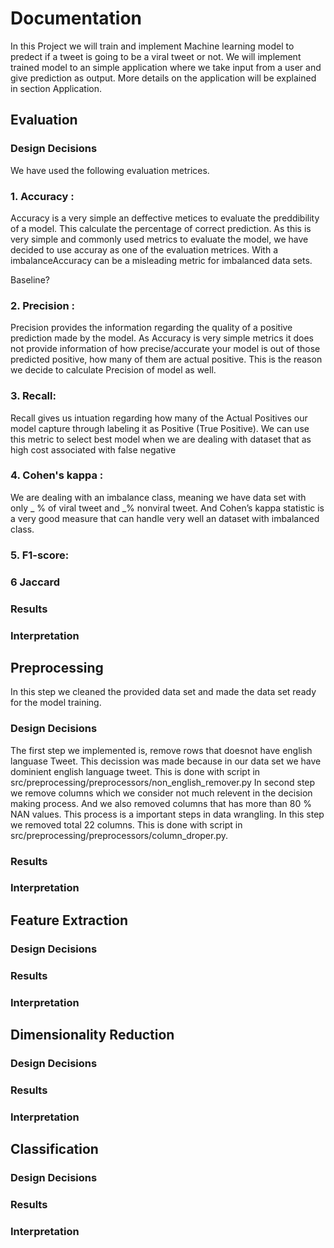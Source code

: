 # Documentation 

In this Project we will train and implement Machine learning model to predect if a tweet is going to be a viral tweet or not.
We will implement trained model to an simple application where we take input from a user and give prediction as output. More details on the application will be explained in section Application.

## Evaluation


### Design Decisions
We have used the following evaluation metrices.
### 1. Accuracy : 
Accuracy is a very simple an deffective metices to evaluate the preddibility of a model. This calculate the percentage of correct prediction. As this is very simple and commonly used metrics to evaluate the model, we have decided to use accuray as one of the evaluation metrices. With a imbalanceAccuracy can be a misleading metric for imbalanced data sets.

Baseline?
### 2. Precision :
Precision provides the information regarding the quality of a positive prediction made by the model. As Accuracy is very simple metrics it does not provide information of how precise/accurate your model is out of those predicted positive, how many of them are actual positive. This is the reason we decide to calculate Precision of model as well.

### 3. Recall:
Recall gives us intuation regarding how many of the Actual Positives our model capture through labeling it as Positive (True Positive). We can use this metric to select best model when we are dealing with dataset that as high cost associated with false negative

### 4. Cohen's kappa : 
We are dealing with an imbalance class, meaning we have data set with only _ % of viral tweet and _% nonviral tweet. And Cohen’s kappa statistic is a very good measure that can handle very well an dataset with imbalanced class. 

### 5. F1-score: 

### 6 Jaccard 


### Results


### Interpretation


## Preprocessing
In this step we cleaned the provided data set and made the data set ready for the model training.
### Design Decisions
The first step we implemented is, remove rows that doesnot have english languase Tweet. This decission was made because in our data set we have dominient english language tweet. This is done with script in src/preprocessing/preprocessors/non_english_remover.py
In second step we remove columns which we consider not much relevent in the decision making process. And we also removed columns that has more than 80 % NAN values. This process is a important steps in data wrangling. In this step we removed total 22 columns. This is done with script in src/preprocessing/preprocessors/column_droper.py.
### Results



### Interpretation



## Feature Extraction



### Design Decisions



### Results


### Interpretation


## Dimensionality Reduction



### Design Decisions



### Results



### Interpretation


## Classification

### Design Decisions


### Results


### Interpretation


